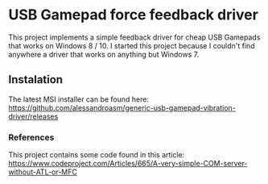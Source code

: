 # USB Gamepad force feedback driver
This project implements a simple feedback driver for cheap USB Gamepads that works on Windows 8 / 10. I started this project because I couldn't find anywhere a driver that works on anything but Windows 7.

## Instalation
The latest MSI installer can be found here:
https://github.com/alessandroasm/generic-usb-gamepad-vibration-driver/releases

### References
This project contains some code found in this article: https://www.codeproject.com/Articles/665/A-very-simple-COM-server-without-ATL-or-MFC
